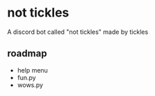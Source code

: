 # not tickles
A discord bot called "not tickles" made by tickles

## roadmap
- help menu
- fun.py
- wows.py